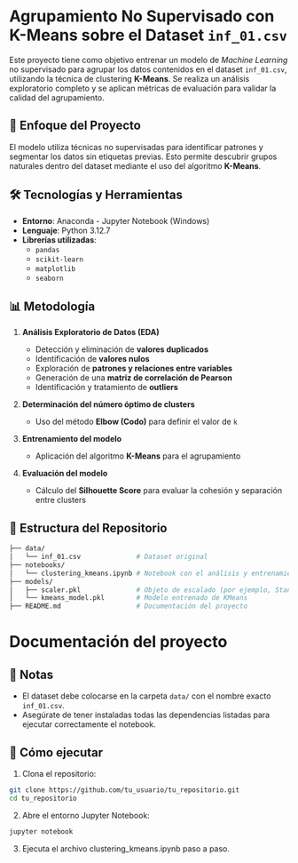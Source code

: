 # Agrupamiento No Supervisado con K-Means sobre el Dataset `inf_01.csv`

Este proyecto tiene como objetivo entrenar un modelo de *Machine Learning* no supervisado para agrupar los datos contenidos en el dataset `inf_01.csv`, utilizando la técnica de clustering **K-Means**. Se realiza un análisis exploratorio completo y se aplican métricas de evaluación para validar la calidad del agrupamiento.

## 🧠 Enfoque del Proyecto

El modelo utiliza técnicas no supervisadas para identificar patrones y segmentar los datos sin etiquetas previas. Esto permite descubrir grupos naturales dentro del dataset mediante el uso del algoritmo **K-Means**.

## 🛠️ Tecnologías y Herramientas

- **Entorno**: Anaconda - Jupyter Notebook (Windows)
- **Lenguaje**: Python 3.12.7
- **Librerías utilizadas**:
  - `pandas`
  - `scikit-learn`
  - `matplotlib`
  - `seaborn`

## 📊 Metodología

1. **Análisis Exploratorio de Datos (EDA)**
   - Detección y eliminación de **valores duplicados**
   - Identificación de **valores nulos**
   - Exploración de **patrones y relaciones entre variables**
   - Generación de una **matriz de correlación de Pearson**
   - Identificación y tratamiento de **outliers**

2. **Determinación del número óptimo de clusters**
   - Uso del método **Elbow (Codo)** para definir el valor de `k`

3. **Entrenamiento del modelo**
   - Aplicación del algoritmo **K-Means** para el agrupamiento

4. **Evaluación del modelo**
   - Cálculo del **Silhouette Score** para evaluar la cohesión y separación entre clusters

## 📁 Estructura del Repositorio
```bash
├── data/
│   └── inf_01.csv              # Dataset original
├── notebooks/
│   └── clustering_kmeans.ipynb # Notebook con el análisis y entrenamiento del modelo
├── models/
│   ├── scaler.pkl              # Objeto de escalado (por ejemplo, StandardScaler)
│   └── kmeans_model.pkl        # Modelo entrenado de KMeans
├── README.md                   # Documentación del proyecto
 ```

# Documentación del proyecto


## 📌 Notas

- El dataset debe colocarse en la carpeta `data/` con el nombre exacto `inf_01.csv`.
- Asegúrate de tener instaladas todas las dependencias listadas para ejecutar correctamente el notebook.

## 🚀 Cómo ejecutar

1. Clona el repositorio:
```bash
git clone https://github.com/tu_usuario/tu_repositorio.git
cd tu_repositorio
```
2. Abre el entorno Jupyter Notebook:
```bash
jupyter notebook
```
3. Ejecuta el archivo clustering_kmeans.ipynb paso a paso.
  
